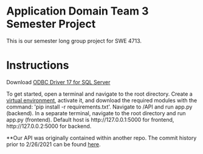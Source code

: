 <h1>Application Domain Team 3 Semester Project</h1>
<p>This is our semester long group project for SWE 4713.</p>
<h1>Instructions</h1>
<p>Download <a href="https://www.microsoft.com/en-us/download/details.aspx?id=56567">ODBC Driver 17 for SQL Server</a></p>
<p>To get started, open a terminal and navigate to the root directory. Create a <a href="https://packaging.python.org/guides/installing-using-pip-and-virtual-environments/">virtual environment</a>, activate it, and download the required modules with the command: 'pip install -r requirements.txt'. Navigate to /API and run app.py (backend). In a separate terminal, navigate to the root directory and run app.py (frontend). Default host is http://127.0.0.1:5000 for frontend, http://127.0.0.2:5000 for backend.</p>
<p>**Our API was originally contained within another repo. The commit history prior to 2/26/2021 can be found <a href="https://github.com/AppDomainTeam3/AccountingAPI">here</a>.</p>
